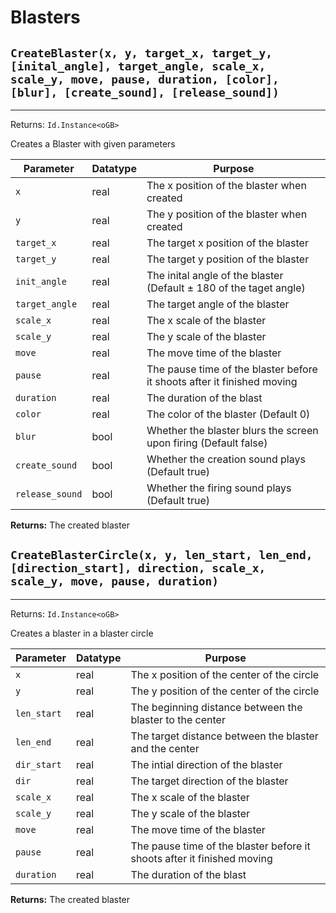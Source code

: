 # Blasters

## `CreateBlaster(x, y, target_x, target_y, [inital_angle], target_angle, scale_x, scale_y, move, pause, duration, [color], [blur], [create_sound], [release_sound])`
---
 Returns: `Id.Instance<oGB>`

Creates a Blaster with given parameters

| Parameter | Datatype  | Purpose |
|-----------|-----------|---------|
|`x` |real |The x position of the blaster when created |
|`y` |real |The y position of the blaster when created |
|`target_x` |real |The target x position of the blaster |
|`target_y` |real |The target y position of the blaster |
|`init_angle` |real |The inital angle of the blaster (Default ± 180 of the taget angle) |
|`target_angle` |real |The target angle of the blaster |
|`scale_x` |real |The x scale of the blaster |
|`scale_y` |real |The y scale of the blaster |
|`move` |real |The move time of the blaster |
|`pause` |real |The pause time of the blaster before it shoots after it finished moving |
|`duration` |real |The duration of the blast |
|`color` |real |The color of the blaster (Default 0) |
|`blur` |bool |Whether the blaster blurs the screen upon firing (Default false) |
|`create_sound` |bool |Whether the creation sound plays (Default true) |
|`release_sound` |bool |Whether the firing sound plays (Default true) |

**Returns:** The created blaster

## `CreateBlasterCircle(x, y, len_start, len_end, [direction_start], direction, scale_x, scale_y, move, pause, duration)`
---
 Returns: `Id.Instance<oGB>`

Creates a blaster in a blaster circle

| Parameter | Datatype  | Purpose |
|-----------|-----------|---------|
|`x` |real |The x position of the center of the circle |
|`y` |real |The y position of the center of the circle |
|`len_start` |real |The beginning distance between the blaster to the center |
|`len_end` |real |The target distance between the blaster and the center |
|`dir_start` |real |The intial direction of the blaster |
|`dir` |real |The target direction of the blaster |
|`scale_x` |real |The x scale of the blaster |
|`scale_y` |real |The y scale of the blaster |
|`move` |real |The move time of the blaster |
|`pause` |real |The pause time of the blaster before it shoots after it finished moving |
|`duration` |real |The duration of the blast |

**Returns:** The created blaster
